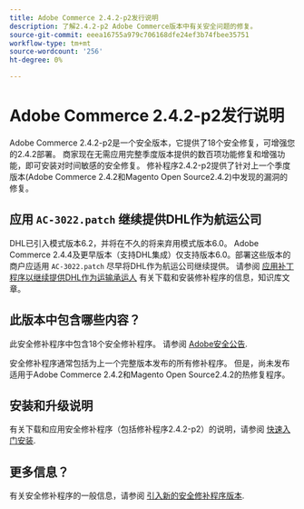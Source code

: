 ```yaml
---
title: Adobe Commerce 2.4.2-p2发行说明
description: 了解2.4.2-p2 Adobe Commerce版本中有关安全问题的修复。
source-git-commit: eeea16755a979c706168dfe24ef3b74fbee35751
workflow-type: tm+mt
source-wordcount: '256'
ht-degree: 0%

---
```



# Adobe Commerce 2.4.2-p2发行说明

Adobe Commerce 2.4.2-p2是一个安全版本，它提供了18个安全修复，可增强您的2.4.2部署。 商家现在无需应用完整季度版本提供的数百项功能修复和增强功能，即可安装对时间敏感的安全修复。 修补程序2.4.2-p2提供了针对上一个季度版本(Adobe Commerce 2.4.2和Magento Open Source2.4.2)中发现的漏洞的修复。

## 应用 `AC-3022.patch` 继续提供DHL作为航运公司

DHL已引入模式版本6.2，并将在不久的将来弃用模式版本6.0。 Adobe Commerce 2.4.4及更早版本（支持DHL集成）仅支持版本6.0。部署这些版本的商户应适用 `AC-3022.patch` 尽早将DHL作为航运公司继续提供。 请参阅 [应用补丁程序以继续提供DHL作为运输承运人](https://support.magento.com/hc/en-us/articles/7707818131597-Apply-a-patch-to-continue-offering-DHL-as-shipping-carrier) 有关下载和安装修补程序的信息，知识库文章。

## 此版本中包含哪些内容？

此安全修补程序中包含18个安全修补程序。 请参阅 [Adobe安全公告](https://helpx.adobe.com/security/products/magento/apsb21-64.html).

安全修补程序通常包括为上一个完整版本发布的所有修补程序。 但是，尚未发布适用于Adobe Commerce 2.4.2和Magento Open Source2.4.2的热修复程序。

## 安装和升级说明

有关下载和应用安全修补程序（包括修补程序2.4.2-p2）的说明，请参阅 [快速入门安装](../../../installation/composer.md).

## 更多信息？

有关安全修补程序的一般信息，请参阅 [引入新的安全修补程序版本](https://community.magento.com/t5/Magento-DevBlog/Introducing-the-New-Security-Patch-Release/ba-p/141287).
